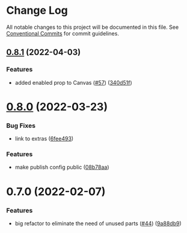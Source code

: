 # Change Log

All notable changes to this project will be documented in this file.
See [Conventional Commits](https://conventionalcommits.org) for commit guidelines.

## [0.8.1](https://github.com/BenJeau/react-native-draw/compare/@benjeau/react-native-draw@0.8.0...@benjeau/react-native-draw@0.8.1) (2022-04-03)


### Features

* added enabled prop to Canvas ([#57](https://github.com/BenJeau/react-native-draw/issues/57)) ([340d51f](https://github.com/BenJeau/react-native-draw/commit/340d51f19b9777532d255f59b3fdb347f9fb9218))





# [0.8.0](https://github.com/BenJeau/react-native-draw/compare/@benjeau/react-native-draw@0.7.0...@benjeau/react-native-draw@0.8.0) (2022-03-23)


### Bug Fixes

* link to extras ([6fee493](https://github.com/BenJeau/react-native-draw/commit/6fee493e16d90e8160d7ece2a60dea241889ac05))


### Features

* make publish config public ([08b78aa](https://github.com/BenJeau/react-native-draw/commit/08b78aaa977c8e6211c902f52f24e407f4ee0a18))





# 0.7.0 (2022-02-07)


### Features

* big refactor to eliminate the need of unused parts ([#44](https://github.com/BenJeau/react-native-draw/issues/44)) ([9a88db9](https://github.com/BenJeau/react-native-draw/commit/9a88db958fbc2b6a64cbe7e4f58bac6f600912ad))
